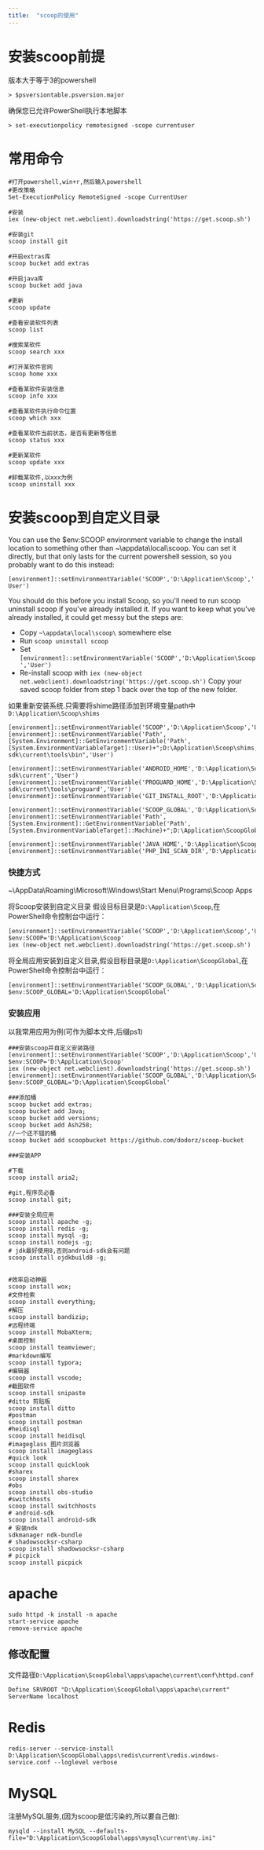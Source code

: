 ```yaml
---
title:  "scoop的使用"
---
```




# 安装scoop前提

版本大于等于3的powershell
```
> $psversiontable.psversion.major
```
确保您已允许PowerShell执行本地脚本
```
> set-executionpolicy remotesigned -scope currentuser
```





# 常用命令

```
#打开powershell,win+r,然后输入powershell
#更改策略
Set-ExecutionPolicy RemoteSigned -scope CurrentUser

#安装
iex (new-object net.webclient).downloadstring('https://get.scoop.sh')

#安装git
scoop install git

#开启extras库
scoop bucket add extras

#开启java库
scoop bucket add java

#更新
scoop update

#查看安装软件列表
scoop list

#搜索某软件
scoop search xxx

#打开某软件官网
scoop home xxx

#查看某软件安装信息
scoop info xxx

#查看某软件执行命令位置
scoop which xxx

#查看某软件当前状态，是否有更新等信息
scoop status xxx

#更新某软件
scoop update xxx

#卸载某软件,以xxx为例
scoop uninstall xxx

```


# 安装scoop到自定义目录

You can use the $env:SCOOP environment variable to change the install location to something other than ~\appdata\local\scoop. You can set it directly, but that only lasts for the current powershell session, so you probably want to do this instead:

`[environment]::setEnvironmentVariable('SCOOP','D:\Application\Scoop','User')`

You should do this before you install Scoop, so you'll need to run scoop uninstall scoop if you've already installed it. If you want to keep what you've already installed, it could get messy but the steps are:

- Copy `~\appdata\local\scoop\` somewhere else
- Run `scoop uninstall scoop`
- Set `[environment]::setEnvironmentVariable('SCOOP','D:\Application\Scoop','User')`
- Re-install scoop with `iex (new-object net.webclient).downloadstring('https://get.scoop.sh')`
Copy your saved scoop folder from step 1 back over the top of the new folder.

如果重新安装系统.只需要将shime路径添加到环境变量path中`D:\Application\Scoop\shims`
```
[environment]::setEnvironmentVariable('SCOOP','D:\Application\Scoop','User')
[environment]::setEnvironmentVariable('Path',[System.Environment]::GetEnvironmentVariable('Path',[System.EnvironmentVariableTarget]::User)+";D:\Application\Scoop\shims;D:\Application\Scoop\apps\android-sdk\current\tools\bin",'User')

[environment]::setEnvironmentVariable('ANDROID_HOME','D:\Application\Scoop\apps\android-sdk\current','User')
[environment]::setEnvironmentVariable('PROGUARD_HOME','D:\Application\Scoop\apps\android-sdk\current\tools\proguard','User')
[environment]::setEnvironmentVariable('GIT_INSTALL_ROOT','D:\Application\Scoop\apps\git\current','User')

[environment]::setEnvironmentVariable('SCOOP_GLOBAL','D:\Application\ScoopGlobal','Machine')
[environment]::setEnvironmentVariable('Path',[System.Environment]::GetEnvironmentVariable('Path',[System.EnvironmentVariableTarget]::Machine)+";D:\Application\ScoopGlobal\apps\ojdkbuild8\current\bin;D:\Application\ScoopGlobal\shims;D:\Application\ScoopGlobal\apps\nodejs\current\bin;D:\Application\ScoopGlobal\apps\nodejs\current",'Machine')

[environment]::setEnvironmentVariable('JAVA_HOME','D:\Application\ScoopGlobal\apps\ojdkbuild8\current','Machine')
[environment]::setEnvironmentVariable('PHP_INI_SCAN_DIR','D:\Application\ScoopGlobal\apps\php\current\cli;D:\Application\ScoopGlobal\apps\php\current\cli\conf.d;','Machine')
```
### 快捷方式

~\AppData\Roaming\Microsoft\Windows\Start Menu\Programs\Scoop Apps


将Scoop安装到自定义目录
假设目标目录是`D:\Application\Scoop`,在PowerShell命令控制台中运行：
```
[environment]::setEnvironmentVariable('SCOOP','D:\Application\Scoop','User')
$env:SCOOP='D:\Application\Scoop'
iex (new-object net.webclient).downloadstring('https://get.scoop.sh')
```
将全局应用安装到自定义目录,假设目标目录是`D:\Application\ScoopGlobal`,在PowerShell命令控制台中运行：
```
[environment]::setEnvironmentVariable('SCOOP_GLOBAL','D:\Application\ScoopGlobal','Machine')
$env:SCOOP_GLOBAL='D:\Application\ScoopGlobal'
```

### 安装应用

以我常用应用为例(可作为脚本文件,后缀ps1)

```
###安装scoop并自定义安装路径
[environment]::setEnvironmentVariable('SCOOP','D:\Application\Scoop','User')
$env:SCOOP='D:\Application\Scoop'
iex (new-object net.webclient).downloadstring('https://get.scoop.sh')
[environment]::setEnvironmentVariable('SCOOP_GLOBAL','D:\Application\ScoopGlobal','Machine')
$env:SCOOP_GLOBAL='D:\Application\ScoopGlobal'

###添加桶
scoop bucket add extras;
scoop bucket add Java;
scoop bucket add versions;
scoop bucket add Ash258;
//一个还不错的桶
scoop bucket add scoopbucket https://github.com/dodorz/scoop-bucket

###安装APP

#下载
scoop install aria2;

#git,程序员必备
scoop install git;

###安装全局应用
scoop install apache -g;
scoop install redis -g;
scoop install mysql -g;
scoop install nodejs -g;
# jdk最好使用8,否则android-sdk会有问题
scoop install ojdkbuild8 -g; 


#效率启动神器
scoop install wox;
#文件检索
scoop install everything;
#解压
scoop install bandizip;
#远程终端
scoop install MobaXterm;
#桌面控制
scoop install teamviewer;
#markdown编写
scoop install typora;
#编辑器
scoop install vscode;
#截图软件
scoop install snipaste
#ditto 剪贴板
scoop install ditto
#postman
scoop install postman
#heidisql
scoop install heidisql
#imageglass 图片浏览器
scoop install imageglass
#quick look
scoop install quicklook
#sharex
scoop install sharex 
#obs
scoop install obs-studio
#switchhosts
scoop install switchhosts
# android-sdk
scoop install android-sdk
# 安装ndk
sdkmanager ndk-bundle
# shadowsocksr-csharp
scoop install shadowsocksr-csharp
# picpick
scoop install picpick
```



# apache
```
sudo httpd -k install -n apache  
start-service apache
remove-service apache
```
## 修改配置
文件路径`D:\Application\ScoopGlobal\apps\apache\current\conf\httpd.conf`
```
Define SRVROOT "D:\Application\ScoopGlobal\apps\apache\current"
ServerName localhost
```

# Redis 
```
redis-server --service-install D:\Application\ScoopGlobal\apps\redis\current\redis.windows-service.conf --loglevel verbose
```
# MySQL

注册MySQL服务,(因为scoop是低污染的,所以要自己做):
```
mysqld --install MySQL --defaults-file="D:\Application\ScoopGlobal\apps\mysql\current\my.ini"
```














